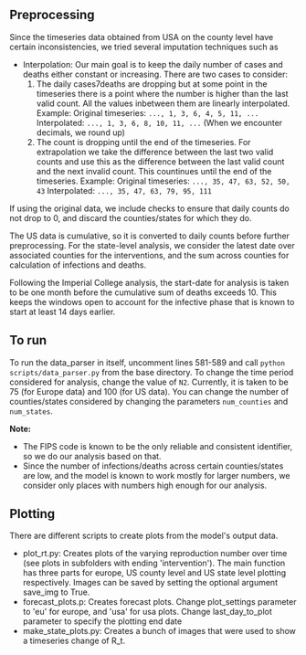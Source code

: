 ## Preprocessing

Since the timeseries data obtained from USA on the county level have certain inconsistencies, 
we tried several imputation techniques such as
- Interpolation:
    Our main goal is to keep the daily number of cases and deaths either constant or increasing. 
    There are two cases to consider:
    1. The daily cases7deaths are dropping but at some point in the timeseries there is a point where the number is higher than the last valid count. All the values inbetween them are linearly interpolated.
    Example:
    Original timeseries: `..., 1, 3, 6, 4, 5, 11, ...`
    Interpolated:        `..., 1, 3, 6, 8, 10, 11, ...` (When we encounter decimals, we round up)
    2. The count is dropping until the end of the timeseries. For extrapolation we take the difference between the last two valid counts and use this as the difference between the last valid count and the next invalid count. This countinues until the end of the timeseries.
    Example: 
    Original timeseries: `..., 35, 47, 63, 52, 50, 43`
    Interpolated:        `..., 35, 47, 63, 79, 95, 111` 

If using the original data, we include checks to ensure that daily counts do not drop to 0,
and discard the counties/states for which they do.

The US data is cumulative, so it is converted to daily counts before further preprocessing.
For the state-level analysis, we consider the latest date over associated counties for the interventions, 
and the sum across counties for calculation of infections and deaths.

Following the Imperial College analysis, the start-date for analysis is taken to be one month before
the cumulative sum of deaths exceeds 10. This keeps the windows open to account for the infective phase 
that is known to start at least 14 days earlier.

## To run

To run the data_parser in itself, uncomment lines 581-589 and call `python scripts/data_parser.py` 
from the base directory. To change the time period considered for analysis, change the value of `N2`. Currently,
it is taken to be 75 (for Europe data) and 100 (for US data). You can change the number of counties/states considered
by changing the parameters `num_counties` and `num_states`.

**Note:**
- The FIPS code is known to be the only reliable and consistent identifier, so we do our analysis based on that.
- Since the number of infections/deaths across certain counties/states are low, and the model is known to work mostly
for larger numbers, we consider only places with numbers high enough for our analysis.

## Plotting

There are different scripts to create plots from the model's output data.
- plot_rt.py: Creates plots of the varying reproduction number over time (see plots in subfolders with ending 'intervention'). The main function has three parts for europe, US county level and US state level plotting respectively. Images can be saved by setting the optional argument save_img to True.
- forecast_plots.p: Creates forecast plots. Change plot_settings parameter to 'eu' for europe, and 'usa' for usa plots. Change last_day_to_plot parameter to specify the plotting end date
- make_state_plots.py: Creates a bunch of images that were used to show a timeseries change of R_t. 
